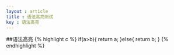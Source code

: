 ```yaml
---
layout : article 
title : 语法高亮测试
key : 语法高亮
---
```

##语法高亮
{% highlight c %}
if(a>b){
	return a;
}else{
	return b;
}
{% endhighlight %}
